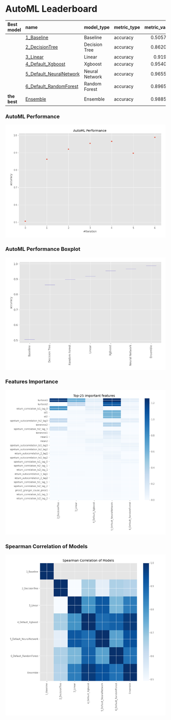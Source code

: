 # AutoML Leaderboard

| Best model   | name                                                         | model_type     | metric_type   |   metric_value |   train_time |
|:-------------|:-------------------------------------------------------------|:---------------|:--------------|---------------:|-------------:|
|              | [1_Baseline](1_Baseline/README.md)                           | Baseline       | accuracy      |       0.505747 |         4.12 |
|              | [2_DecisionTree](2_DecisionTree/README.md)                   | Decision Tree  | accuracy      |       0.862069 |         7.78 |
|              | [3_Linear](3_Linear/README.md)                               | Linear         | accuracy      |       0.91954  |         5.13 |
|              | [4_Default_Xgboost](4_Default_Xgboost/README.md)             | Xgboost        | accuracy      |       0.954023 |         5.82 |
|              | [5_Default_NeuralNetwork](5_Default_NeuralNetwork/README.md) | Neural Network | accuracy      |       0.965517 |         5.02 |
|              | [6_Default_RandomForest](6_Default_RandomForest/README.md)   | Random Forest  | accuracy      |       0.896552 |        10.81 |
| **the best** | [Ensemble](Ensemble/README.md)                               | Ensemble       | accuracy      |       0.988506 |         0.35 |

### AutoML Performance
![AutoML Performance](ldb_performance.png)

### AutoML Performance Boxplot
![AutoML Performance Boxplot](ldb_performance_boxplot.png)

### Features Importance
![features importance across models](features_heatmap.png)



### Spearman Correlation of Models
![models spearman correlation](correlation_heatmap.png)

